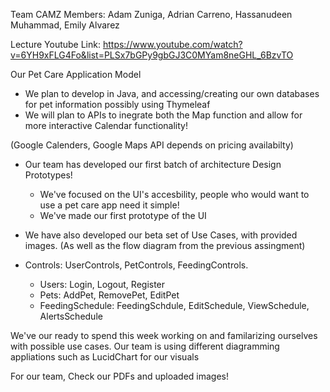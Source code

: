 Team CAMZ Members: Adam Zuniga, Adrian Carreno, Hassanudeen Muhammad, Emily Alvarez

Lecture Youtube Link: https://www.youtube.com/watch?v=6YH9xFLG4Fo&list=PLSx7bGPy9gbGJ3C0MYam8neGHL_6BzvTO


Our Pet Care Application Model
* We plan to develop in Java, and accessing/creating our own databases for pet information possibly using Thymeleaf
* We will plan to APIs to inegrate both the Map function and allow for more interactive Calendar functionality!

(Google Calenders, Google Maps API depends on pricing availabilty)

* Our team has developed our first batch of architecture Design Prototypes!
  - We've focused on the UI's accesbility, people who would want to use a pet care app need it simple!
  - We've made our first prototype of the UI

* We have also developed our beta set of Use Cases, with provided images. (As well as the flow diagram from the previous assingment)

* Controls: UserControls, PetControls, FeedingControls.
   - Users: Login, Logout, Register
   - Pets: AddPet, RemovePet, EditPet
   - FeedingSchedule: FeedingSchdule, EditSchedule, ViewSchedule, AlertsSchedule


We've our ready to spend this week working on and familarizing ourselves with possible use cases. Our team is using different diagramming appliations such as LucidChart for our visuals

For our team, Check our PDFs and uploaded images!
